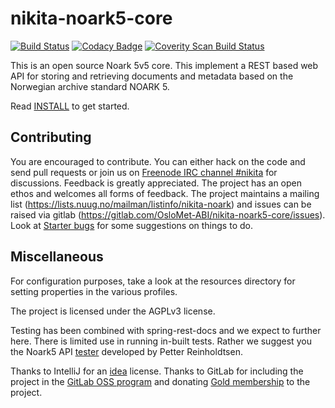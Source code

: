 # nikita-noark5-core

[![Build Status](https://travis-ci.org/OsloMet-ABI/nikita-noark5-core.svg?branch=master)](https://travis-ci.org/OsloMet-ABI/nikita-noark5-core)
[![Codacy Badge](https://api.codacy.com/project/badge/Grade/7a6f03be877e45f48448af68554b9413)](https://www.codacy.com/app/tsodring/nikita-noark5-core?utm_source=github.com&amp;utm_medium=referral&amp;utm_content=OsloMet-ABI/nikita-noark5-core&amp;utm_campaign=Badge_Grade)
<a href="https://scan.coverity.com/projects/OsloMet-ABI-nikita-noark5-core">
  <img alt="Coverity Scan Build Status"
       src="https://scan.coverity.com/projects/12784/badge.svg"/>
</a>

This is an open source Noark 5v5 core.  This implement a REST based web API for
storing and retrieving documents and metadata based on the Norwegian archive
standard NOARK 5.

Read [INSTALL](docs/general/Install.md) to get started.

## Contributing

You are encouraged to contribute. You can either hack on the code and send 
pull requests or join us on
[Freenode IRC channel #nikita](http://webchat.freenode.net?randomnick=1&channels=%23nikita&uio=d4) 
for discussions. Feedback is greatly appreciated. The project has an open ethos 
and welcomes all forms of feedback. The project maintains a mailing list 
(https://lists.nuug.no/mailman/listinfo/nikita-noark) and issues can be raised 
via gitlab (https://gitlab.com/OsloMet-ABI/nikita-noark5-core/issues). Look at
[Starter bugs](./docs/general/Starter-bugs.md) for some suggestions on things
to do.

## Miscellaneous

For configuration purposes, take a look at the resources directory for
setting properties in the various profiles.

The project is licensed under the AGPLv3 license.

Testing has been combined with spring-rest-docs and we expect to further here. 
There is limited use in running in-built tests. Rather we suggest you the 
Noark5 API [tester](https://github.com/petterreinholdtsen/noark5-tester) 
developed by Petter Reinholdtsen.

Thanks to IntelliJ for an [idea](https://www.jetbrains.com/idea/) license.
Thanks to GitLab for including the project in the 
[GitLab OSS program](https://gitlab.com/gitlab-com/gitlab-oss) and donating
 [Gold membership](https://about.gitlab.com/pricing/#gitlab-com) to the project.
